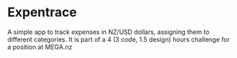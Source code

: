 # Expentrace
A simple app to track expenses in NZ/USD dollars, assigning them to different categories. It is part of a 4 (3 code, 1.5 design) hours challenge for a position at MEGA.nz
